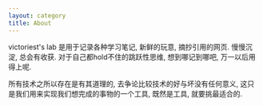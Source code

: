 ```yaml
---
layout: category
title: About
---
```


victoriest's lab 是用于记录各种学习笔记, 新鲜的玩意, 摘抄引用的网页. 慢慢沉淀, 总会有收获. 对于自己都hold不住的跳跃性思维, 想到哪记到哪吧, 万一以后用得上呢.

所有技术之所以存在是有其道理的, 去争论比较技术的好与坏没有任何意义, 这只是我们用来实现我们想完成的事物的一个工具, 既然是工具, 就要挑最适合的.
